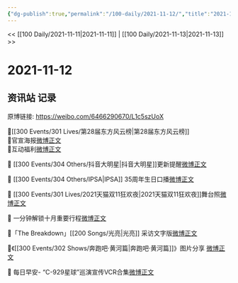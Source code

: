 ```yaml
---
{"dg-publish":true,"permalink":"/100-daily/2021-11-12/","title":"2021-11-12"}
---
```



<< [[100 Daily/2021-11-11\|2021-11-11]] | [[100 Daily/2021-11-13\|2021-11-13]] >>

# 2021-11-12

## 资讯站 记录

原博链接: https://weibo.com/6466290670/L1c5szUoX

🌟[[300 Events/301 Lives/第28届东方风云榜\|第28届东方风云榜]]  
💫官宣海报[微博正文](https://m.weibo.cn/6466290670/4702731887445601)  
💫互动福利[微博正文](https://m.weibo.cn/6466290670/4702749830942119)

🌟 [[300 Events/304 Others/抖音大明星\|抖音大明星]]更新提醒[微博正文](https://m.weibo.cn/6466290670/4702830881932344)

🌟 [[300 Events/304 Others/IPSA\|IPSA]] 35周年生日口播[微博正文](https://m.weibo.cn/6466290670/4702720890242625)

🌟 [[300 Events/301 Lives/2021天猫双11狂欢夜\|2021天猫双11狂欢夜]]舞台照[微博正文](https://m.weibo.cn/6466290670/4702701587272864)

🌟 一分钟解锁十月重要行程[微博正文](https://m.weibo.cn/6466290670/4702681954781648)

🌟「The Breakdown」[[200 Songs/光亮\|光亮]] 采访文字版[微博正文](https://m.weibo.cn/6466290670/4702842961006364)

🌟《[[300 Events/302 Shows/奔跑吧·黄河篇\|奔跑吧·黄河篇]]》图片分享 [微博正文](https://m.weibo.cn/6466290670/4702847424005319)

🌟 每日早安- “C-929星球”巡演宣传VCR合集[微博正文](https://m.weibo.cn/6466290670/4702629131192433)
